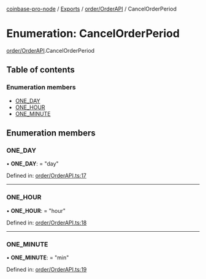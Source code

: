 [coinbase-pro-node](../../README.md) / [Exports](../../modules.md) / [order/OrderAPI](../../modules/order_orderapi.md) / CancelOrderPeriod

# Enumeration: CancelOrderPeriod

[order/OrderAPI](../../modules/order_orderapi.md).CancelOrderPeriod

## Table of contents

### Enumeration members

- [ONE_DAY](orderapi.cancelorderperiod.md#one_day)
- [ONE_HOUR](orderapi.cancelorderperiod.md#one_hour)
- [ONE_MINUTE](orderapi.cancelorderperiod.md#one_minute)

## Enumeration members

### ONE_DAY

• **ONE_DAY**: = "day"

Defined in: [order/OrderAPI.ts:17](https://github.com/bennycode/coinbase-pro-node/blob/aa07e6d/src/order/OrderAPI.ts#L17)

---

### ONE_HOUR

• **ONE_HOUR**: = "hour"

Defined in: [order/OrderAPI.ts:18](https://github.com/bennycode/coinbase-pro-node/blob/aa07e6d/src/order/OrderAPI.ts#L18)

---

### ONE_MINUTE

• **ONE_MINUTE**: = "min"

Defined in: [order/OrderAPI.ts:19](https://github.com/bennycode/coinbase-pro-node/blob/aa07e6d/src/order/OrderAPI.ts#L19)
